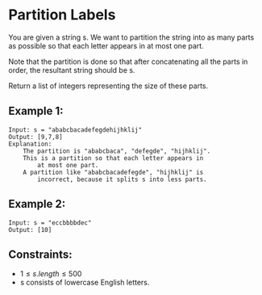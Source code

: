 # Partition Labels

You are given a string s. We want to partition the string into as many parts  
as possible so that each letter appears in at most one part.

Note that the partition is done so that after concatenating all the parts in  
order, the resultant string should be s.

Return a list of integers representing the size of these parts.

 

## Example 1:

    Input: s = "ababcbacadefegdehijhklij"
    Output: [9,7,8]
    Explanation:
        The partition is "ababcbaca", "defegde", "hijhklij".
        This is a partition so that each letter appears in 
            at most one part.
        A partition like "ababcbacadefegde", "hijhklij" is 
            incorrect, because it splits s into less parts.

## Example 2:

    Input: s = "eccbbbbdec"
    Output: [10]
    
        
        
## Constraints:

* $1 \le s.length \le 500$
* s consists of lowercase English letters.

